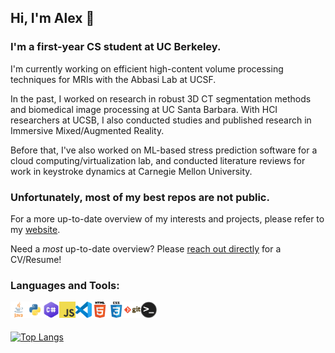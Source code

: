 ## Hi, I'm Alex  👋


### I'm a first-year CS student at UC Berkeley.
I'm currently working on efficient high-content volume processing techniques for MRIs with the Abbasi Lab at UCSF.

In the past, I worked on research in robust 3D CT segmentation methods and biomedical image processing at UC Santa Barbara. With HCI researchers at UCSB, I also conducted studies and published research in Immersive Mixed/Augmented Reality.

Before that, I've also worked on ML-based stress prediction software for a cloud computing/virtualization lab, and conducted literature reviews for work in keystroke dynamics at Carnegie Mellon University.

### Unfortunately, most of my best repos are not public.
For a more up-to-date overview of my interests and projects, please refer to my [website].

Need a *most* up-to-date overview? Please [reach out directly] for a CV/Resume!

### Languages and Tools:


[<img align="left" alt="java" width="26px" src="https://raw.githubusercontent.com/github/explore/80688e429a7d4ef2fca1e82350fe8e3517d3494d/topics/java/java.png" />][repos]
[<img align="left" alt="python" width="26px" src="https://raw.githubusercontent.com/github/explore/80688e429a7d4ef2fca1e82350fe8e3517d3494d/topics/python/python.png" />][repos]
[<img align="left" alt="CSharp" width="26px" src="https://raw.githubusercontent.com/github/explore/80688e429a7d4ef2fca1e82350fe8e3517d3494d/topics/csharp/csharp.png" />][repos]
[<img align="left" alt="javascript" width="26px" src="https://raw.githubusercontent.com/github/explore/80688e429a7d4ef2fca1e82350fe8e3517d3494d/topics/javascript/javascript.png" />][repos]
[<img align="left" alt="Visual Studio Code" width="26px" src="https://raw.githubusercontent.com/github/explore/80688e429a7d4ef2fca1e82350fe8e3517d3494d/topics/visual-studio-code/visual-studio-code.png" />][repos]
[<img align="left" alt="HTML5" width="26px" src="https://raw.githubusercontent.com/github/explore/80688e429a7d4ef2fca1e82350fe8e3517d3494d/topics/html/html.png" />][repos]
[<img align="left" alt="CSS3" width="26px" src="https://raw.githubusercontent.com/github/explore/80688e429a7d4ef2fca1e82350fe8e3517d3494d/topics/css/css.png" />][repos]
[<img align="left" alt="Git" width="26px" src="https://raw.githubusercontent.com/github/explore/80688e429a7d4ef2fca1e82350fe8e3517d3494d/topics/git/git.png" />][repos]
[<img align="left" alt="Terminal" width="26px" src="https://raw.githubusercontent.com/github/explore/d92924b1d925bb134e308bd29c9de6c302ed3beb/topics/terminal/terminal.png" />][repos]

<br />
<br />

[![Top Langs](https://github-readme-stats.vercel.app/api/top-langs/?username=AlexWang05&layout=compact&theme=github_dark&hide=ShaderLab,HLSL)](https://github.com/anuraghazra/github-readme-stats)




[website]: http://alexwang.tech/
[reach out directly]: https://alexwang.tech/#contact
[repos]: https://github.com/AlexWang05?tab=repositories

